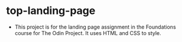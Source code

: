 # top-landing-page

- This project is for the landing page assignment in the Foundations course for The Odin Project. It uses HTML and CSS to style.